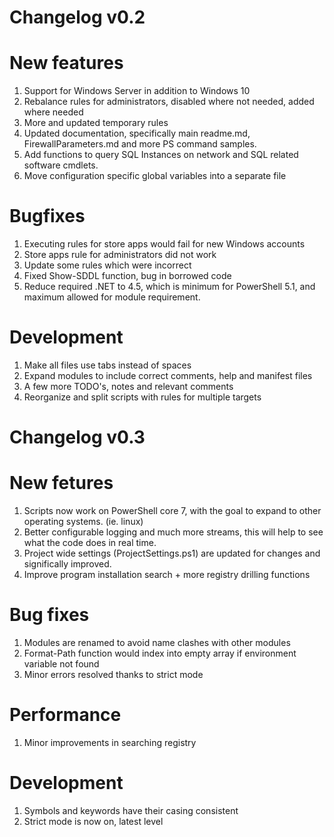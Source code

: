 
# Changelog v0.2

# New features
1. Support for Windows Server in addition to Windows 10
2. Rebalance rules for administrators, disabled where not needed, added where needed
3. More and updated temporary rules
4. Updated documentation, specifically main readme.md, FirewallParameters.md and more PS command samples.
5. Add functions to query SQL Instances on network and SQL related software cmdlets.
6. Move configuration specific global variables into a separate file

# Bugfixes
1. Executing rules for store apps would fail for new Windows accounts
2. Store apps rule for administrators did not work
3. Update some rules which were incorrect
4. Fixed Show-SDDL function, bug in borrowed code
5. Reduce required .NET to 4.5, which is minimum for PowerShell 5.1, and maximum allowed for module requirement.

# Development
1. Make all files use tabs instead of spaces
2. Expand modules to include correct comments, help and manifest files
3. A few more TODO's, notes and relevant comments
4. Reorganize and split scripts with rules for multiple targets

# Changelog v0.3

# New fetures
1. Scripts now work on PowerShell core 7, with the goal to expand to other operating systems. (ie. linux)
2. Better configurable logging and much more streams, this will help to see what the code does in real time.
3. Project wide settings (ProjectSettings.ps1) are updated for changes and significally improved.
4. Improve program installation search + more registry drilling functions

# Bug fixes
1. Modules are renamed to avoid name clashes with other modules
2. Format-Path function would index into empty array if environment variable not found
3. Minor errors resolved thanks to strict mode

# Performance
1. Minor improvements in searching registry

# Development
1. Symbols and keywords have their casing consistent
2. Strict mode is now on, latest level
